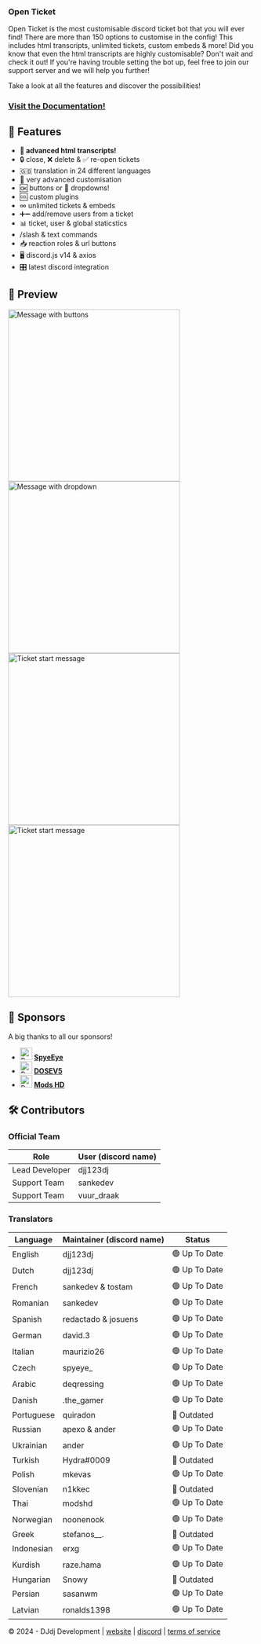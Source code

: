 ### Open Ticket
Open Ticket is the most customisable discord ticket bot that you will ever find! There are more than 150 options to customise in the config! This includes html transcripts, unlimited tickets, custom embeds & more! Did you know that even the html transcripts are highly customisable? Don't wait and check it out! If you're having trouble setting the bot up, feel free to join our support server and we will help you further!

Take a look at all the features and discover the possibilities!
### [Visit the Documentation!](https://otdocs.dj-dj.be/)

## 📌 Features
- **🎉 advanced html transcripts!**
- 🔒 close, ❌ delete & ✅ re-open tickets
- 🇬🇧 translation in 24 different languages
- 📄 very advanced customisation
- 🆗 buttons or 🔽 dropdowns!
- 🆒 custom plugins
- ∞ unlimited tickets & embeds
- ➕➖ add/remove users from a ticket
- 📊 ticket, user & global staticstics
- /slash & text commands
- 📥 reaction roles & url buttons
- 🖥️ discord.js v14 & axios
- 🎛️ latest discord integration

## 📸 Preview
<img src="https://apis.dj-dj.be/cdn/openticket/message_buttons.png" alt="Message with buttons" width="350px">
<img src="https://apis.dj-dj.be/cdn/openticket/message_dropdown.png" alt="Message with dropdown" width="350px">
<br>
<img src="https://apis.dj-dj.be/cdn/openticket/firstmsg.png" alt="Ticket start message" width="350px">
<img src="https://apis.dj-dj.be/cdn/openticket/command_close.png" alt="Ticket start message" width="350px">

## 🩷 Sponsors
A big thanks to all our sponsors!
- <img src="https://github.com/SpyEye2.png" alt="Profile Picture" width="25px"></img> **[SpyeEye](https://github.com/SpyEye2)**
- <img src="https://github.com/DOSEV5.png" alt="Profile Picture" width="25px"></img> **[DOSEV5](https://github.com/DOSEV5)**
- <img src="https://github.com/mods-hd.png" alt="Profile Picture" width="25px"></img> **[Mods HD](https://github.com/mods-hd)**

## 🛠️ Contributors
### Official Team
|Role             |User (discord name)|
|-----------------|-------------------|
|Lead Developer   |djj123dj           |
|Support Team     |sankedev           |
|Support Team     |vuur_draak         |

### Translators
|Language           |Maintainer (discord name) |Status         |
|-------------------|--------------------------|---------------|
|English            |djj123dj                  |🟢 Up To Date  |
|Dutch              |djj123dj                  |🟢 Up To Date  |
|French             |sankedev & tostam         |🟢 Up To Date  |
|Romanian           |sankedev                  |🟢 Up To Date  |
|Spanish            |redactado & josuens       |🟢 Up To Date  |
|German             |david.3                   |🟢 Up To Date  |
|Italian            |maurizio26                |🟢 Up To Date  |
|Czech              |spyeye_                   |🟢 Up To Date  |
|Arabic             |deqressing                |🟢 Up To Date  |
|Danish             |.the_gamer                |🟢 Up To Date  |
|Portuguese         |quiradon                  |🔴 Outdated    |
|Russian            |apexo & ander             |🟢 Up To Date  |
|Ukrainian          |ander                     |🟢 Up To Date  |
|Turkish            |Hydra#0009                |🔴 Outdated    |
|Polish             |mkevas                    |🟢 Up To Date  |
|Slovenian          |n1kkec                    |🔴 Outdated    |
|Thai               |modshd                    |🟢 Up To Date  |
|Norwegian          |noonenook                 |🟢 Up To Date  |
|Greek              |stefanos__.               |🔴 Outdated    |
|Indonesian         |erxg                      |🟢 Up To Date  |
|Kurdish            |raze.hama                 |🟢 Up To Date  |
|Hungarian          |Snowy                     |🔴 Outdated    |
|Persian            |sasanwm                   |🟢 Up To Date  |
|Latvian            |ronalds1398               |🟢 Up To Date  |

© 2024 - DJdj Development | [website](https://www.dj-dj.be) | [discord](https://discord.dj-dj.be) | [terms of service](https://www.dj-dj.be/terms)
